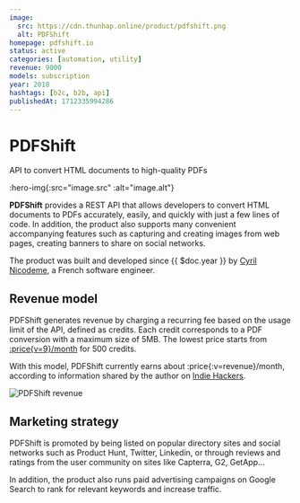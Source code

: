 ```yaml
---
image:
  src: https://cdn.thunhap.online/product/pdfshift.png
  alt: PDFShift
homepage: pdfshift.io
status: active
categories: [automation, utility]
revenue: 9000
models: subscription
year: 2018
hashtags: [b2c, b2b, api]
publishedAt: 1712335994286
---
```


# PDFShift

API to convert HTML documents to high-quality PDFs

:hero-img{:src="image.src" :alt="image.alt"}

__PDFShift__ provides a REST API that allows developers to convert HTML documents to PDFs accurately, easily, and quickly with just a few lines of code. In addition, the product also supports many convenient accompanying features such as capturing and creating images from web pages, creating banners to share on social networks.

The product was built and developed since {{ $doc.year }} by [Cyril Nicodeme](https://twitter.com/cx42net), a French software engineer.

## Revenue model

PDFShift generates revenue by charging a recurring fee based on the usage limit of the API, defined as credits. Each credit corresponds to a PDF conversion with a maximum size of 5MB. The lowest price starts from [:price{v=9}/month](https://pdfshift.io/#pricing) for 500 credits.

With this model, PDFShift currently earns about :price{:v=revenue}/month, according to information shared by the author on [Indie Hackers](https://www.indiehackers.com/product/pdfshift/revenue).

![PDFShift revenue](https://cdn.thunhap.online/product/pdfshift+revenue.png)

## Marketing strategy

PDFShift is promoted by being listed on popular directory sites and social networks such as Product Hunt, Twitter, Linkedin, or through reviews and ratings from the user community on sites like Capterra, G2, GetApp...

In addition, the product also runs paid advertising campaigns on Google Search to rank for relevant keywords and increase traffic.

